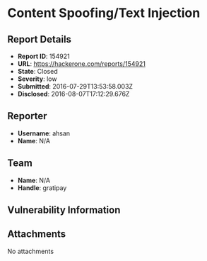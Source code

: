 # Content Spoofing/Text Injection 

## Report Details
- **Report ID**: 154921
- **URL**: https://hackerone.com/reports/154921
- **State**: Closed
- **Severity**: low
- **Submitted**: 2016-07-29T13:53:58.003Z
- **Disclosed**: 2016-08-07T17:12:29.676Z

## Reporter
- **Username**: ahsan
- **Name**: N/A

## Team
- **Name**: N/A
- **Handle**: gratipay

## Vulnerability Information


## Attachments
No attachments
